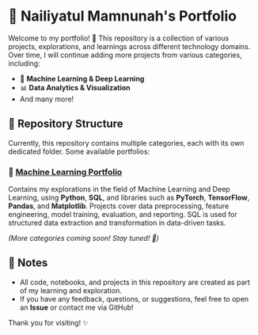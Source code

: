 # 🚀 Nailiyatul Mamnunah's Portfolio

Welcome to my portfolio! 🎉 This repository is a collection of various projects, explorations, and learnings across different technology domains. Over time, I will continue adding more projects from various categories, including:

- 🤖 **Machine Learning & Deep Learning**  
- 📊 **Data Analytics & Visualization**  
- And many more!  

## 🐂 Repository Structure  
Currently, this repository contains multiple categories, each with its own dedicated folder. Some available portfolios:  

### 🔹 [Machine Learning Portfolio](MachineLearningPortofolio/README.md)  
Contains my explorations in the field of Machine Learning and Deep Learning, using **Python**, **SQL**, and libraries such as **PyTorch**, **TensorFlow**, **Pandas**, and **Matplotlib**. Projects cover data preprocessing, feature engineering, model training, evaluation, and reporting. SQL is used for structured data extraction and transformation in data-driven tasks.

*(More categories coming soon! Stay tuned! 🚀)*  

## 📌 Notes  
- All code, notebooks, and projects in this repository are created as part of my learning and exploration.  
- If you have any feedback, questions, or suggestions, feel free to open an **Issue** or contact me via GitHub!  

Thank you for visiting! ✨
